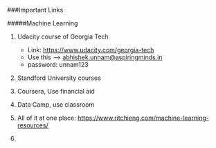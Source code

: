 ###Important Links

#####Machine Learning
1. Udacity course of Georgia Tech
	- Link: https://www.udacity.com/georgia-tech
	- Use this --> abhishek.unnam@aspiringminds.in
	- password: unnam123

2. Standford University courses
3. Coursera, Use financial aid
4. Data Camp, use classroom
5. All of it at one place: https://www.ritchieng.com/machine-learning-resources/
6. 